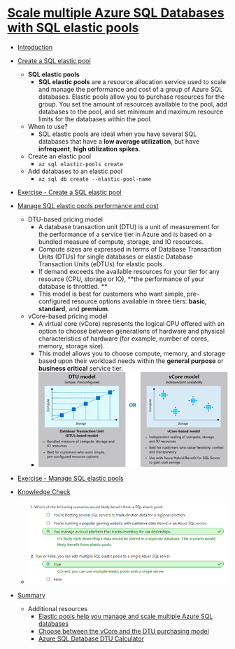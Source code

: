# [Scale multiple Azure SQL Databases with SQL elastic pools](https://docs.microsoft.com/en-au/learn/modules/scale-sql-databases-elastic-pools/index)
- [Introduction](https://docs.microsoft.com/en-au/learn/modules/scale-sql-databases-elastic-pools/1-introduction)
- [Create a SQL elastic pool](https://docs.microsoft.com/en-au/learn/modules/scale-sql-databases-elastic-pools/2-create-elastic-pool)
  - **SQL elastic pools**
    - **SQL elastic pools** are a resource allocation service used to scale and manage the performance and cost of a group of Azure SQL databases. Elastic pools allow you to purchase resources for the group. You set the amount of resources available to the pool, add databases to the pool, and set minimum and maximum resource limits for the databases within the pool.
  - When to use?
    - SQL elastic pools are ideal when you have several SQL databases that have a **low average utilization**, but have **infrequent**, **high utilization spikes**.
  - Create an elastic pool
    - `az sql elastic-pools create`
  - Add databases to an elastic pool
    - `az sql db create --elastic-pool-name`
- [Exercise - Create a SQL elastic pool](https://docs.microsoft.com/en-au/learn/modules/scale-sql-databases-elastic-pools/3-exercise-create-elastic-pool)
- [Manage SQL elastic pools performance and cost](https://docs.microsoft.com/en-au/learn/modules/scale-sql-databases-elastic-pools/4-manage-elastic-pools)
  - DTU-based pricing model
    - A database transaction unit (DTU) is a unit of measurement for the performance of a service tier in Azure and is based on a bundled measure of compute, storage, and IO resources.
    - Compute sizes are expressed in terms of Database Transaction Units (DTUs) for single databases or elastic Database Transaction Units (eDTUs) for elastic pools.
    - If demand exceeds the available resources for your tier for any resource (CPU, storage or IO), **the performance of your database is throttled. **
    - This model is best for customers who want simple, pre-configured resource options available in three tiers: **basic**, **standard**, and **premium**.
  - vCore-based pricing model
    - A virtual core (vCore) represents the logical CPU offered with an option to choose between generations of hardware and physical characteristics of hardware (for example, number of cores, memory, storage size).
    - This model allows you to choose compute, memory, and storage based upon their workload needs within the **general purpose** or **business critical** service tier.
    - ![](2019-11-17-00-02-51.png)

- [Exercise - Manage SQL elastic pools](https://docs.microsoft.com/en-au/learn/modules/scale-sql-databases-elastic-pools/5-exercise-manage-elastic-pools)
- [Knowledge Check](https://docs.microsoft.com/en-au/learn/modules/scale-sql-databases-elastic-pools/6-knowledge-check)
  - ![](2019-11-17-00-05-10.png)
- [Summary](https://docs.microsoft.com/en-au/learn/modules/scale-sql-databases-elastic-pools/7-summary)
  - Additional resources
	- [Elastic pools help you manage and scale multiple Azure SQL databases](https://docs.microsoft.com/azure/sql-database/sql-database-elastic-pool)
	- [Choose between the vCore and the DTU purchasing model](https://docs.microsoft.com/azure/sql-database/sql-database-purchase-models)
    - [Azure SQL Database DTU Calculator](https://dtucalculator.azurewebsites.net/)